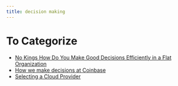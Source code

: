```yaml
---
title: decision making
---
```



# To Categorize

- [No Kings How Do You Make Good Decisions Efficiently in a Flat Organization](https://doist.com/blog/decision-making-flat-organization/)
- [How we make decisions at Coinbase](https://www.coinbase.com/blog/how-we-make-decisions-at-coinbase)
- [Selecting a Cloud Provider](https://www.etsy.com/codeascraft/selecting-a-cloud-provider)